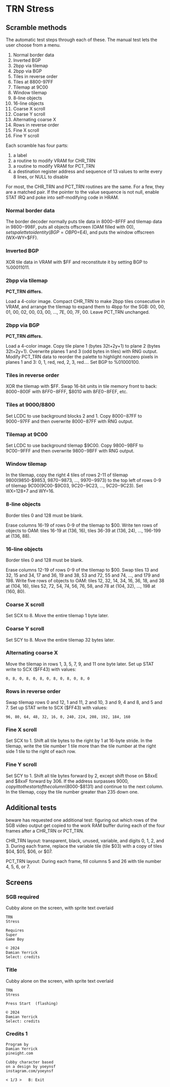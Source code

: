 TRN Stress
==========

Scramble methods
----------------

The automatic test steps through each of these.  The manual test
lets the user choose from a menu.

1. Normal border data
2. Inverted BGP
3. 2bpp via tilemap
4. 2bpp via BGP
5. Tiles in reverse order
6. Tiles at 8800-97FF
7. Tilemap at 9C00
8. Window tilemap
9. 8-line objects
10. 16-line objects
11. Coarse X scroll
12. Coarse Y scroll
13. Alternating coarse X
14. Rows in reverse order
15. Fine X scroll
16. Fine Y scroll

Each scramble has four parts:

1. a label
2. a routine to modify VRAM for CHR_TRN
3. a routine to modify VRAM for PCT_TRN
4. a destination register address and sequence of 13 values to write
   every 8 lines, or NULL to disable

For most, the CHR_TRN and PCT_TRN routines are the same.  For a few,
they are a matched pair.  If the pointer to the value sequence is not
null, enable STAT IRQ and poke into self-modifying code in HRAM.

### Normal border data

The border decoder normally puts tile data in $8000-$8FFF and
tilemap data in $9800-$998F, puts all objects offscreen (OAM filled
with $00), sets palette to identity (BGP=OBP0=$E4), and puts the
window offscreen (WX=WY=$FF).

### Inverted BGP

XOR tile data in VRAM with $FF and reconstitute it by setting BGP to
%00011011.

### 2bpp via tilemap

**PCT_TRN differs.**

Load a 4-color image.  Compact CHR_TRN to make 2bpp tiles consecutive
in VRAM, and arrange the tilemap to expand them to 4bpp for the SGB:
00, 00, 01, 00, 02, 00, 03, 00, ..., 7E, 00, 7F, 00.
Leave PCT_TRN unchanged.

### 2bpp via BGP

**PCT_TRN differs.**

Load a 4-color image.  Copy tile plane 1 (bytes 32t+2y+1) to plane 2
(bytes 32t+2y+1).  Overwrite planes 1 and 3 (odd bytes in tiles) with
RNG output.  Modify PCT_TRN data to reorder the palette to highlight
nonzero pixels in planes 1 and 3: 0, 1, red, red, 2, 3, red....
Set BGP to %01000100.

### Tiles in reverse order

XOR the tilemap with $FF.  Swap 16-bit units in tile memory front to
back: $8000-$800F with $8FF0-$8FFF, $8010 with $8FE0-$8FEF, etc.

### Tiles at 9000/8800

Set LCDC to use background blocks 2 and 1.  Copy $8000-$87FF to
$9000-$97FF and then overwrite $8000-$87FF with RNG output.

### Tilemap at 9C00

Set LCDC to use background tilemap $9C00.  Copy $9800-$9BFF to
$9C00-$9FFF and then overwrite $9800-$9BFF with RNG output.

### Window tilemap

In the tilemap, copy the right 4 tiles of rows 2-11 of tilemap $9800
($9850-$9853, $9870-$9873, ..., $9970-$9973) to the top left of rows
0-9 of tilemap $9C00 ($9C00-$9C03, $9C20-$9C23, ..., $9C20-$9C23).
Set WX=128+7 and WY=16.

### 8-line objects

Border tiles 0 and 128 must be blank.

Erase columns 16-19 of rows 0-9 of the tilemap to $00.  Write ten
rows of objects to OAM: tiles 16-19 at (136, 16), tiles 36-39 at
(136, 24), ..., 196-199 at (136, 88).

### 16-line objects

Border tiles 0 and 128 must be blank.

Erase columns 12-19 of rows 0-9 of the tilemap to $00.  Swap tiles 13
and 32, 15 and 34, 17 and 36, 19 and 38, 53 and 72, 55 and 74, ...,
and 179 and 198.  Write five rows of objects to OAM: tiles 12, 32,
14, 34, 16, 36, 18, and 38 at (104, 16), tiles 52, 72, 54, 74, 56,
76, 58, and 78 at (104, 32), ..., 198 at (160, 80).

### Coarse X scroll

Set SCX to 8.  Move the entire tilemap 1 byte later.

### Coarse Y scroll

Set SCY to 8.  Move the entire tilemap 32 bytes later.

### Alternating coarse X

Move the tilemap in rows 1, 3, 5, 7, 9, and 11 one byte later.
Set up STAT write to SCX ($FF43) with values:

    0, 8, 0, 8, 0, 8, 0, 8, 0, 8, 0, 8, 0

### Rows in reverse order

Swap tilemap rows 0 and 12, 1 and 11, 2 and 10, 3 and 9, 4 and 8, and
5 and 7.  Set up STAT write to SCX ($FF43) with values:

    96, 80, 64, 48, 32, 16, 0, 240, 224, 208, 192, 184, 160

### Fine X scroll

Set SCX to 1.  Shift all tile bytes to the right by 1 at 16-byte
stride.  In the tilemap, write the tile number 1 tile more than the
tile number at the right side 1 tile to the right of each row.

### Fine Y scroll

Set SCY to 1.  Shift all tile bytes forward by 2, except shift those
on $8xxE and $8xxF forward by 306.  If the address surpasses $9000,
copy it to the start of the column ($8000-$8131) and continue to the
next column.  In the tilemap, copy the tile number greater than 235
down one.

Additional tests
----------------

beware has requested one additional test: figuring out which rows of
the SGB video output get copied to the work RAM buffer during each of
the four frames after a CHR_TRN or PCT_TRN.

CHR_TRN layout: transparent, black, unused, variable, and digits
0, 1, 2, and 3.  During each frame, replace the variable tile
(tile $03) with a copy of tiles $04, $05, $06, or $07.

PCT_TRN layout: During each frame, fill columns 5 and 26 with tile
number 4, 5, 6, or 7.

Screens
-------

### SGB required

Cubby alone on the screen, with sprite text overlaid

    TRN
    Stress
    
    Requires
    Super
    Game Boy
    
    © 2024
    Damian Yerrick
    Select: credits

### Title

Cubby alone on the screen, with sprite text overlaid

    TRN
    Stress
    
    Press Start  (flashing)
    
    © 2024
    Damian Yerrick
    Select: credits

### Credits 1

    Program by
    Damian Yerrick
    pineight.com
    
    Cubby character based
    on a design by yoeynsf
    instagram.com/yoeynsf
    
    < 1/3 >   B: Exit

